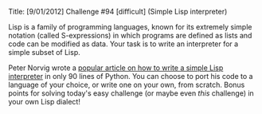 Title: [9/01/2012] Challenge #94 [difficult] (Simple Lisp interpreter)


Lisp is a family of programming languages, known for its extremely simple notation (called S-expressions) in which programs are defined as lists and code can be modified as data. Your task is to write an interpreter for a simple subset of Lisp.

Peter Norvig wrote a [popular article on how to write a simple Lisp interpreter](http://norvig.com/lispy.html) in only 90 lines of Python. You can choose to port his code to a language of your choice, or write one on your own, from scratch. Bonus points for solving today's easy challenge (or maybe even *this* challenge) in your own Lisp dialect!
